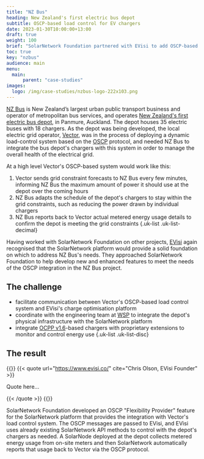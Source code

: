 ```yaml
---
title: "NZ Bus"
heading: New Zealand's first electric bus depot
subtitle: OSCP-based load control for EV chargers
date: 2023-01-30T10:00:00+13:00
draft: true
weight: 100
brief: "SolarNetwork Foundation partnered with EVisi to add OSCP-based load control capabilities to the chargers at New Zealand's first electric bus depot."
toc: true
key: "nzbus"
audience: main
menu:
  main:
      parent: "case-studies"
images:
  logo: /img/case-studies/nzbus-logo-222x103.png
---
```

[NZ Bus](https://www.nzbus.co.nz/) is New Zealand’s largest urban public transport business and
operator of metropolitan bus services, and operates [New Zealand's first electric bus
depot](https://www.1news.co.nz/2022/11/14/aucklands-eastern-bays-welcome-35-new-electric-buses/), in
Panmure, Auckland. The depot houses 35 electric buses with 18 chargers. As the depot was being
developed, the local electric grid operator, [Vector](https://www.vector.co.nz/), was in the process
of deploying a dynamic load-control system based on the
[OSCP](https://www.openchargealliance.org/protocols/oscp-20/) protocol, and needed NZ Bus to
integrate the bus depot's chargers with this system in order to manage the overall health of the
electrical grid.

At a high level Vector's OSCP-based system would work like this:

 1. Vector sends grid constraint forecasts to NZ Bus every few minutes, informing NZ Bus the maximum
    amount of power it should use at the depot over the coming hours
 2. NZ Bus adapts the schedule of the depot's chargers to stay within the grid constraints, such as
    reducing the power drawn by individual chargers
 3. NZ Bus reports back to Vector actual metered
    energy usage details to confirm the depot is meeting the grid constraints
{.uk-list .uk-list-decimal}

Having worked with SolarNetwork Foundation on other projects, [EVisi](https://www.evisi.co/) again
recognised that the SolarNetwork platform would provide a solid foundation on which to address NZ
Bus's needs. They approached SolarNetwork Foundation to help develop new and enhanced features to
meet the needs of the OSCP integration in the NZ Bus project.

## The challenge

 * facilitate communication between Vector's OSCP-based load control system and EVisi's charge
   optimisation platform
 * coordinate with the engineering team at [WSP](https://www.wsp.com/en-nz) to
   integrate the depot's physical infrastructure with the SolarNetwork platform
 * integrate [OCPP v1.6](https://www.openchargealliance.org/protocols/ocpp-16/)-based chargers with
   proprietary extensions to monitor and control energy use
{.uk-list .uk-list-disc}

## The result

{{<quote-bar>}}
{{< quote url="https://www.evisi.co/" cite="Chris Olson, EVisi Founder" >}}
  <p>Quote here...</p>
{{< /quote >}}
{{</quote-bar>}}

SolarNetwork Foundation developed an OSCP "Flexibility Provider" feature for the SolarNetwork
platform that provides the integration with Vector's load control system. The OSCP messages are
passed to EVisi, and EVisi uses already existing SolarNetwork API methods to control with the
depot's chargers as needed. A SolarNode deployed at the depot collects metered energy usage from
on-site meters and then SolarNetwork automatically reports that usage back to Vector via the OSCP
protocol.

